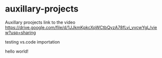# auxillary-projects
Auxillary proojects
link to the video https://drive.google.com/file/d/1JJkmKpkcXpWCtbQyzA78fLvi_yvcwYgL/view?usp=sharing


testing vs.code importation

hello world!